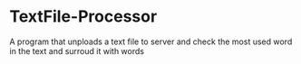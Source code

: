 # TextFile-Processor
A program that unploads a text file to server and check the most used word in the text and surroud it with words
